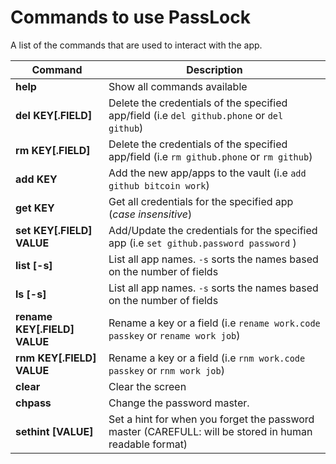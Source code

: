 # Commands to use PassLock
A list of the commands that are used to interact with the app.

**Command**                     | **Description**
--------------------------------|--------------------------------
**help**                        | Show all commands available
**del KEY[.FIELD]**             | Delete the credentials of the specified app/field (i.e `del github.phone` or `del github`)
**rm KEY[.FIELD]**              | Delete the credentials of the specified app/field (i.e `rm github.phone` or `rm github`)
**add KEY**                     | Add the new app/apps to the vault (i.e `add github bitcoin work`)
**get KEY**                     | Get all credentials for the specified app (*case insensitive*)
**set KEY[.FIELD] VALUE**       | Add/Update the credentials for the specified app (i.e `set github.password password` )
**list [-s]**                   | List all app names. `-s` sorts the names based on the number of fields
**ls [-s]**                     | List all app names. `-s` sorts the names based on the number of fields
**rename KEY[.FIELD] VALUE**    | Rename a key or a field (i.e `rename work.code passkey` or `rename work job`)
**rnm KEY[.FIELD] VALUE**       | Rename a key or a field (i.e `rnm work.code passkey` or `rnm work job`)
**clear**                       | Clear the screen
**chpass**                      | Change the password master.
**sethint [VALUE]**             | Set a hint for when you forget the password master (CAREFULL: will be stored in human readable format)
